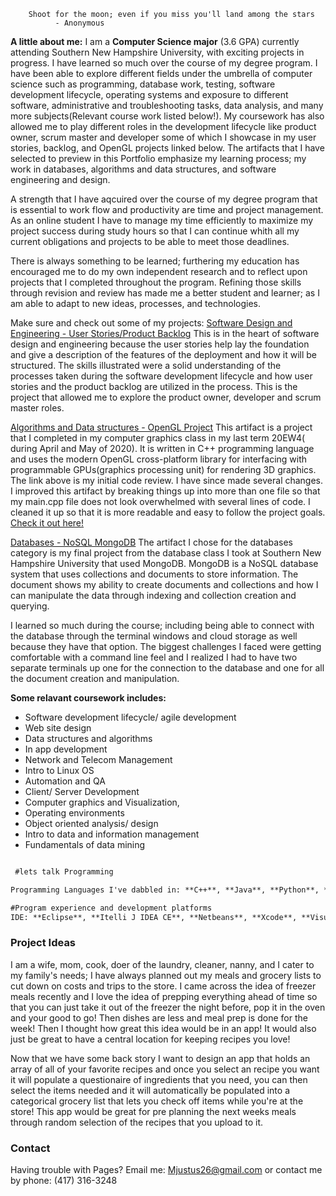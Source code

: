         Shoot for the moon; even if you miss you'll land among the stars
              - Anonymous

**A little about me:** I am a **Computer Science major** (3.6 GPA) currently attending Southern New Hampshire University, with exciting projects in progress. I have learned so much over the course of my degree program. I have been able to explore different fields under the umbrella of computer science such as programming, database work, testing, software development lifecycle, operating systems and exposure to different software, administrative and troubleshooting tasks, data analysis, and many more subjects(Relevant course work listed below!). My coursework has also allowed me to play different roles in the development lifecycle like product owner, scrum master and developer some of which I showcase in my user stories, backlog, and OpenGL projects linked below. The artifacts that I have selected to preview in this Portfolio emphasize my learning process; my work in databases, algorithms and data structures, and software engineering and design. 

A strength that I have aqcuired over the course of my degree program that is essential to work flow and productivity are time and project management. As an online student I have to manage my time efficiently to maximize my project success during study hours so that I can continue whith all my current obligations and projects to be able to meet those deadlines. 

There is always something to be learned; furthering my education has encouraged me to do my own independent research and to reflect upon projects that I completed throughout the program. Refining those skills through revision and review has made me a better student and learner; as I am able to adapt to new ideas, processes, and technologies.   


Make sure and check out some of my projects: 
[Software Design and Engineering - User Stories/Product Backlog](https://github.com/Mjustus26/mjustus26.github.io/blob/master/CS-product.backlog%26user.stories.xlsx)
This is in the heart of software design and engineering because the user stories help lay the foundation and give a description of the features of the deployment and how it will be structured. The skills illustrated were a solid understanding of the processes taken during the software development lifecycle and how user stories and the product backlog are utilized in the process. This is the project that allowed me to explore the product owner, developer and scrum master roles.


[Algorithms and Data structures - OpenGL Project](https://drive.google.com/file/d/1LGH4coeIfgdXpA7P8zFppt1rFBNQpVmx/view?usp=sharing)
This artifact is a project that I completed in my computer graphics class in my last term 20EW4( during April and May of 2020). It is written in C++ programming language and uses the modern OpenGL cross-platform library for interfacing with programmable GPUs(graphics processing unit) for rendering 3D graphics. The link above is my initial code review. I have since made several changes. I improved this artifact by breaking things up into more than one file so that my main.cpp file does not look overwhelmed with several lines of code. I cleaned it up so that it is more readable and easy to follow the project goals. [Check it out here!](https://drive.google.com/drive/folders/1KWL-Jnv4OsMu5QlClOvB7M9kO4h03pfF?usp=sharing) 

[Databases - NoSQL MongoDB](https://github.com/Mjustus26/mjustus26.github.io/blob/master/CS340.Final_Project_MJ.docx.zip)
The artifact I chose for the databases category is my final project from the database class I took at Southern New Hampshire University that used MongoDB. MongoDB is a NoSQL database system that uses collections and documents to store information. The document shows my ability to create documents and collections and how I can manipulate the data through indexing and collection creation and querying. 

I learned so much during the course; including being able to connect with the database through the terminal windows and cloud storage as well because they have that option. The biggest challenges I faced were getting comfortable with a command line feel and I realized I had to have two separate terminals up one for the connection to the database and one for all the document creation and manipulation.


**Some relavant coursework includes:**
- Software development lifecycle/ agile development
- Web site design
- Data structures and algorithms
- In app development
- Network and Telecom Management
- Intro to Linux OS
- Automation and QA
- Client/ Server Development
- Computer graphics and Visualization, 
- Operating environments
- Object oriented analysis/ design
- Intro to data and information management
- Fundamentals of data mining

```markdown

 #lets talk Programming

Programming Languages I've dabbled in: **C++**, **Java**, **Python**, **HTML5**, **CSS**, **JSON**

#Program experience and development platforms
IDE: **Eclipse**, **Itelli J IDEA CE**, **Netbeans**, **Xcode**, **Visual Studio**

```


### Project Ideas

I am a wife, mom, cook, doer of the laundry, cleaner, nanny, and I cater to my family's needs; I have always planned out my meals and grocery lists to cut down on costs and trips to the store. I came across the idea of freezer meals recently and I love the idea of prepping everything ahead of time so that you can just take it out of the freezer the night before, pop it in the oven and your good to go! Then dishes are less and meal prep is done for the week! Then I thought how great this idea would be in an app! It would also just be great to have a central location for keeping recipes you love!

Now that we have some back story I want to design an app that holds an array of all of your favorite recipes and once you select an recipe you want it will populate a questionaire of ingredients that you need, you can then select the items needed and it will automatically be populated into a categorical grocery list that lets you check off items while you're at the store! This app would be great for pre planning the next weeks meals through random selection of the recipes that you upload to it. 

### Contact

Having trouble with Pages? 
Email me: Mjustus26@gmail.com or 
contact me by phone: (417) 316-3248
